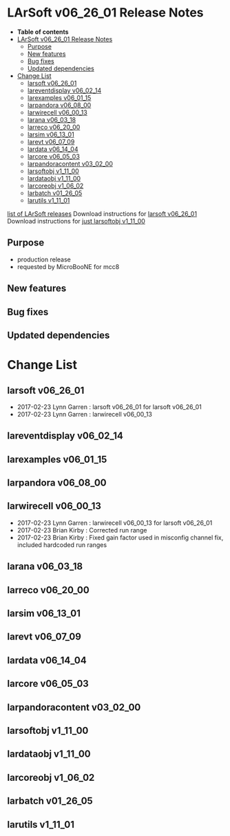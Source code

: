 LArSoft v06_26_01 Release Notes
======================================================================

-   **Table of contents**
-   [LArSoft v06_26_01 Release Notes](#LArSoft-v06_26_01-Release-Notes)
    -   [Purpose](#Purpose)
    -   [New features](#New-features)
    -   [Bug fixes](#Bug-fixes)
    -   [Updated dependencies](#Updated-dependencies)
-   [Change List](#Change-List)
    -   [larsoft v06_26_01](#larsoft-v06_26_01)
    -   [lareventdisplay v06_02_14](#lareventdisplay-v06_02_14)
    -   [larexamples v06_01_15](#larexamples-v06_01_15)
    -   [larpandora v06_08_00](#larpandora-v06_08_00)
    -   [larwirecell v06_00_13](#larwirecell-v06_00_13)
    -   [larana v06_03_18](#larana-v06_03_18)
    -   [larreco v06_20_00](#larreco-v06_20_00)
    -   [larsim v06_13_01](#larsim-v06_13_01)
    -   [larevt v06_07_09](#larevt-v06_07_09)
    -   [lardata v06_14_04](#lardata-v06_14_04)
    -   [larcore v06_05_03](#larcore-v06_05_03)
    -   [larpandoracontent v03_02_00](#larpandoracontent-v03_02_00)
    -   [larsoftobj v1_11_00](#larsoftobj-v1_11_00)
    -   [lardataobj v1_11_00](#lardataobj-v1_11_00)
    -   [larcoreobj v1_06_02](#larcoreobj-v1_06_02)
    -   [larbatch v01_26_05](#larbatch-v01_26_05)
    -   [larutils v1_11_01](#larutils-v1_11_01)

[list of LArSoft releases](LArSoft_release_list)
Download instructions for [larsoft v06_26_01](http://scisoft.fnal.gov/scisoft/bundles/larsoft/v06_26_01/larsoft-v06_26_01.html)
Download instructions for [just larsoftobj v1_11_00](http://scisoft.fnal.gov/scisoft/bundles/larsoftobj/v1_11_00/larsoftobj-v1_11_00.html)

Purpose
--------------------

-   production release
-   requested by MicroBooNE for mcc8

New features
------------------------------

Bug fixes
------------------------

Updated dependencies
----------------------------------------------

Change List
============================

larsoft v06_26_01
------------------------------------------

-   2017-02-23 Lynn Garren : larsoft v06_26_01 for larsoft v06_26_01
-   2017-02-23 Lynn Garren : larwirecell v06_00_13

lareventdisplay v06_02_14
----------------------------------------------------------

larexamples v06_01_15
--------------------------------------------------

larpandora v06_08_00
------------------------------------------------

larwirecell v06_00_13
--------------------------------------------------

-   2017-02-23 Lynn Garren : larwirecell v06_00_13 for larsoft v06_26_01
-   2017-02-23 Brian Kirby : Corrected run range
-   2017-02-23 Brian Kirby : Fixed gain factor used in misconfig channel fix, included hardcoded run ranges

larana v06_03_18
----------------------------------------

larreco v06_20_00
------------------------------------------

larsim v06_13_01
----------------------------------------

larevt v06_07_09
----------------------------------------

lardata v06_14_04
------------------------------------------

larcore v06_05_03
------------------------------------------

larpandoracontent v03_02_00
--------------------------------------------------------------

larsoftobj v1_11_00
----------------------------------------------

lardataobj v1_11_00
----------------------------------------------

larcoreobj v1_06_02
----------------------------------------------

larbatch v01_26_05
--------------------------------------------

larutils v1_11_01
------------------------------------------
